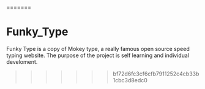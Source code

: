=======
# Funky_Type
Funky Type is a copy of Mokey type, a really famous open source speed typing website. The purpose of the project is self learning and individual develoment.
>>>>>>> bf72d6fc3cf6cfb7911252c4cb33b1cbc3d8edc0
